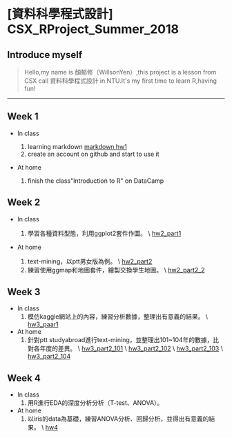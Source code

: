 # [資料科學程式設計] CSX_RProject_Summer_2018

## Introduce myself

>Hello,my name is 顏郁修（WillsonYen）,this project is a lesson from CSX call 資料科學程式設計 in NTU.It's my first time to learn R,having fun!


***

## Week 1

* In class
  1. learning markdown
[markdown hw1](https://willsonyen.github.io/CSX_RProject_Summer_2018/markdown/markdown.html)
  2. create an account on github and start to use it
  
  
 * At home
   1. finish the class"Introduction to R" on DataCamp


## Week 2
* In class
  1. 學習各種資料型態，利用ggplot2套件作圖。
   \ [hw2_part1](https://willsonyen.github.io/CSX_RProject_Summer_2018/Week_2/hw2_part1.html)
  
* At home
  1. text-mining，以ptt男女版為例。
   \ [hw2_part2](https://willsonyen.github.io/CSX_RProject_Summer_2018/Week_2/hw_part2.html)
  2. 練習使用ggmap和地圖套件，繪製交換學生地圖。
   \ [hw2_part2_2](https://willsonyen.github.io/CSX_RProject_Summer_2018/Week_2/hw2_part2_2.html)

## Week 3
* In class
  1. 模仿kaggle網站上的內容，練習分析數據，整理出有意義的結果。
   \ [hw3_paar1](https://willsonyen.github.io/CSX_RProject_Summer_2018/Week_3/RMD_EDA2.html)
* At home
  1. 針對ptt studyabroad進行text-mining，並整理出101~104年的數據，比對各年度的差異。
   \ [hw3_part2_101](https://willsonyen.github.io/CSX_RProject_Summer_2018/Week_3/hw3_2_101.html)
   \ [hw3_part2_102](https://willsonyen.github.io/CSX_RProject_Summer_2018/Week_3/hw3_2_102.html)
   \ [hw3_part2_103](https://willsonyen.github.io/CSX_RProject_Summer_2018/Week_3/hw3_2_103.html)
   \ [hw3_part2_104](https://willsonyen.github.io/CSX_RProject_Summer_2018/Week_3/hw3_2_104.html)
   
   
## Week 4
* In class
  1. 用R進行EDA的深度分析分析（T-test、ANOVA）。
* At home
  1. 以iris的data為基礎，練習ANOVA分析、回歸分析，並得出有意義的結果。
   \ [hw4](https://willsonyen.github.io/CSX_RProject_Summer_2018/Week_4/statistic_iris.html)
